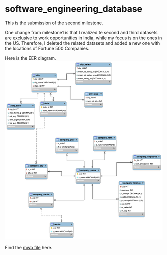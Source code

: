 # software_engineering_database
This is the submission of the second milestone.

One change from milestone1 is that I realized te second and third datasets are exclusive to work opportunities in India, while my focus is on the ones in the US. Therefore, I deleted the related datasets and added a new one with the locations of Fortune 500 Companies.

Here is the EER diagram.
![EER diagram](EER.png)

Find the [mwb file](EER.mwb) here.